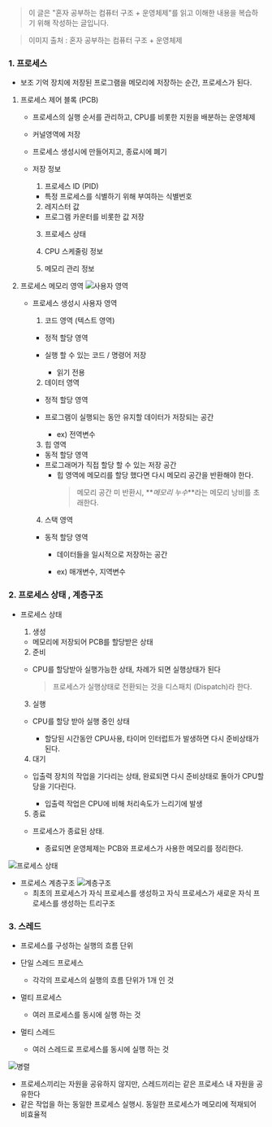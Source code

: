 > 이 글은 "혼자 공부하는 컴퓨터 구조 + 운영체제"를 읽고 이해한 내용을 복습하기 위해 작성하는 글입니다.

> 이미지 출처 : 혼자 공부하는 컴퓨터 구조 + 운영체제

### 1. 프로세스

- 보조 기억 장치에 저장된 프로그램을 메모리에 저장하는 순간, 프로세스가 된다.

1. 프로세스 제어 블록 (PCB)

   - 프로세스의 실행 순서를 관리하고, CPU를 비롯한 지원을 배분하는 운영체제
   - 커널영역에 저장

   - 프로세스 생성시에 만들어지고, 종료시에 폐기

   - 저장 정보

     1. 프로세스 ID (PID)

     - 특정 프로세스를 식별하기 위해 부여하는 식별번호

     2. 레지스터 값

     - 프로그램 카운터를 비롯한 값 저장

     3. 프로세스 상태

     4. CPU 스케줄링 정보

     5. 메모리 관리 정보

2. 프로세스 메모리 영역
   ![사용자 영역](https://velog.velcdn.com/images/cnffjd95/post/8a0941b2-bcc1-4c30-8d9a-894153be2525/image.jpg)

   - 프로세스 생성시 사용자 영역

     1. 코드 영역 (텍스트 영역)

     - 정적 할당 영역
     - 실행 할 수 있는 코드 / 명령어 저장

       - 읽기 전용

     2. 데이터 영역

     - 정적 할당 영역
     - 프로그램이 실행되는 동안 유지할 데이터가 저장되는 공간

       - ex) 전역변수

     3. 힙 영역

     - 동적 할당 영역
     - 프로그래머가 직접 할당 할 수 있는 저장 공간
       - 힙 영역에 메모리를 할당 했다면 다시 메모리 공간을 반환해야 한다.
         > 메모리 공간 미 반환시, **_메모리 누수_**라는 메모리 낭비를 초래한다.

     4. 스택 영역

     - 동적 할당 영역

       - 데이터들을 일시적으로 저장하는 공간

       - ex) 매개변수, 지역변수

### 2. 프로세스 상태 , 계층구조

- 프로세스 상태

  1. 생성

  - 메모리에 저장되어 PCB를 할당받은 상태

  2. 준비

  - CPU를 할당받아 실행가능한 상태, 차례가 되면 실행상태가 된다

    > 프로세스가 실행상태로 전환되는 것을 디스패치 (Dispatch)라 한다.

  3. 실행

  - CPU를 할당 받아 실행 중인 상태

    - 할당된 시간동안 CPU사용, 타이머 인터럽트가 발생하면 다시 준비상태가 된다.

  4. 대기

  - 입출력 장치의 작업을 기다리는 상태, 완료되면 다시 준비상태로 돌아가 CPU할당을 기다린다.

    - 입출력 작업은 CPU에 비해 처리속도가 느리기에 발생

  5. 종료

  - 프로세스가 종료된 상태.

    - 종료되면 운영체제는 PCB와 프로세스가 사용한 메모리를 정리한다.

![프로세스 상태](https://velog.velcdn.com/images/cnffjd95/post/12b49627-5a6e-471d-ab3d-404f744c6d25/image.jpg)

- 프로세스 계층구조
  ![계층구조](https://velog.velcdn.com/images/cnffjd95/post/5d2607ce-5e4a-4c5f-9749-834f75a9da9f/image.jpg)
  - 최초의 프로세스가 자식 프로세스를 생성하고 자식 프로세스가 새로운 자식 프로세스를 생성하는 트리구조

### 3. 스레드

- 프로세스를 구성하는 실행의 흐름 단위

- 단일 스레드 프로세스
  - 각각의 프로세스의 실행의 흐름 단위가 1개 인 것
- 멀티 프로세스

  - 여러 프로세스를 동시에 실행 하는 것

- 멀티 스레드
  - 여러 스레드로 프로세스를 동시에 실행 하는 것

![병렬](https://velog.velcdn.com/images/cnffjd95/post/14510277-48c6-420c-b465-5557b20177ed/image.jpg)

- 프로세스끼리는 자원을 공유하지 않지만, 스레드끼리는 같은 프로세스 내 자원을 공유한다
- 같은 작업을 하는 동일한 프로세스 실행시. 동일한 프로세스가 메모리에 적재되어 비효율적
